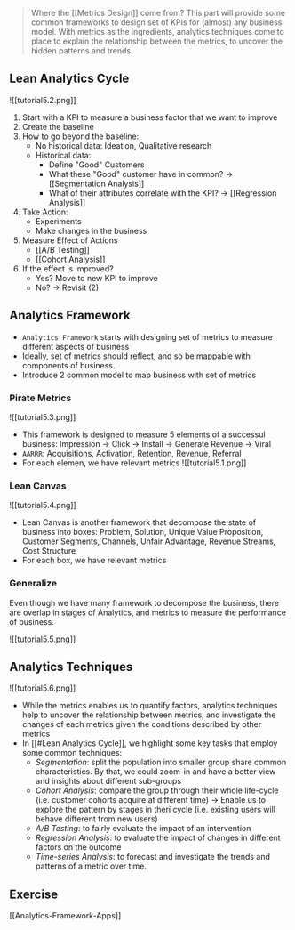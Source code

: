 > Where the [[Metrics Design]] come from? This part will provide some common frameworks to design set of KPIs for (almost) any business model. With metrics as the ingredients, analytics techniques come to place to explain the relationship between the metrics, to uncover the hidden patterns and trends.

## Lean Analytics Cycle
![[tutorial5.2.png]]
1. Start with a KPI to measure a business factor that we want to improve
2. Create the baseline 
3. How to go beyond the baseline:
	- No historical data: Ideation, Qualitative research
	- Historical data:
		- Define "Good" Customers
		- What these "Good" customer have in common? -> [[Segmentation Analysis]]
		- What of their attributes correlate with the KPI? -> [[Regression Analysis]]
4. Take Action:
	- Experiments
	- Make changes in the business
5. Measure Effect of Actions
	- [[A/B Testing]]
	- [[Cohort Analysis]]
6. If the effect is improved?
	- Yes? Move to new KPI to improve
	- No? -> Revisit (2)

## Analytics Framework
- `Analytics Framework` starts with designing set of metrics to measure different aspects of business
- Ideally, set of metrics should reflect, and so be mappable with components of business. 
- Introduce 2 common model to map business with set of metrics

### Pirate Metrics
![[tutorial5.3.png]]
- This framework is designed to measure 5 elements of a successul business: Impression -> Click -> Install -> Generate Revenue -> Viral
- `AARRR`: Acquisitions, Activation, Retention, Revenue, Referral
- For each elemen, we have relevant metrics
![[tutorial5.1.png]]

### Lean Canvas
![[tutorial5.4.png]]
- Lean Canvas is another framework that decompose the state of business into boxes: Problem, Solution, Unique Value Proposition, Customer Segments, Channels, Unfair Advantage, Revenue Streams, Cost Structure
- For each box, we have relevant metrics

### Generalize
Even though we have many framework to decompose the business, there are overlap in stages of Analytics, and metrics to measure the performance of business.

![[tutorial5.5.png]]

## Analytics Techniques
![[tutorial5.6.png]]

- While the metrics enables us to quantify factors, analytics techniques help to uncover the relationship between metrics, and investigate the changes of each metrics given the conditions described by other metrics
- In [[#Lean Analytics Cycle]], we highlight some key tasks that employ some common techniques:
	- *Segmentation*: split the population into smaller group share common characteristics. By that, we could zoom-in and have a better view and insights about different sub-groups
	- *Cohort Analysis*: compare the group through their whole life-cycle (i.e. customer cohorts acquire at different time) -> Enable us to explore the pattern by stages in theri cycle (i.e. existing users will behave different from new users) 
	- *A/B Testing*: to fairly evaluate the impact of an intervention
	- *Regression Analysis*: to evaluate the impact of changes in different factors on the outcome
	- *Time-series Analysis*: to forecast and investigate the trends and patterns of a metric over time.

## Exercise
[[Analytics-Framework-Apps]]
